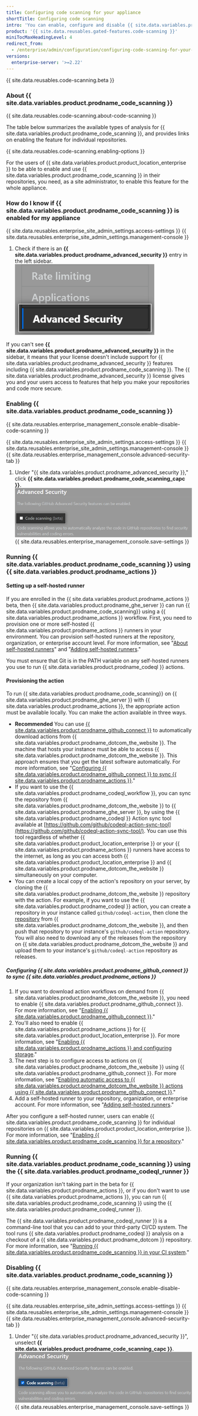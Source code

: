 ```yaml
---
title: Configuring code scanning for your appliance
shortTitle: Configuring code scanning
intro: 'You can enable, configure and disable {{ site.data.variables.product.prodname_code_scanning }} for {{ site.data.variables.product.product_location_enterprise }}. {{ site.data.variables.product.prodname_code_scanning_capc}} allows users to scan code for vulnerabilities and errors.'
product: '{{ site.data.reusables.gated-features.code-scanning }}'
miniTocMaxHeadingLevel: 4
redirect_from:
  - /enterprise/admin/configuration/configuring-code-scanning-for-your-appliance
versions:
  enterprise-server: '>=2.22'
---
```


{{ site.data.reusables.code-scanning.beta }}

### About {{ site.data.variables.product.prodname_code_scanning }}

{{ site.data.reusables.code-scanning.about-code-scanning }}

The table below summarizes the available types of analysis for {{ site.data.variables.product.prodname_code_scanning }}, and provides links on enabling the feature for individual repositories.

{{ site.data.reusables.code-scanning.enabling-options }}

For the users of {{ site.data.variables.product.product_location_enterprise }} to be able to enable and use {{ site.data.variables.product.prodname_code_scanning }} in their repositories, you need, as a site administrator, to enable this feature for the whole appliance.

### How do I know if {{ site.data.variables.product.prodname_code_scanning }} is enabled for my appliance

{{ site.data.reusables.enterprise_site_admin_settings.access-settings }}
{{ site.data.reusables.enterprise_site_admin_settings.management-console }}
1. Check if there is an **{{ site.data.variables.product.prodname_advanced_security }}** entry in the left sidebar.
![Advanced Security sidebar](/assets/images/enterprise/management-console/sidebar-advanced-security.png)

If you can't see **{{ site.data.variables.product.prodname_advanced_security }}** in the sidebar, it means that your license doesn't include support for {{ site.data.variables.product.prodname_advanced_security }} features including {{ site.data.variables.product.prodname_code_scanning }}. The {{ site.data.variables.product.prodname_advanced_security }} license gives you and your users access to features that help you make your repositories and code more secure. 

### Enabling {{ site.data.variables.product.prodname_code_scanning }}

{{ site.data.reusables.enterprise_management_console.enable-disable-code-scanning }}

{{ site.data.reusables.enterprise_site_admin_settings.access-settings }}
{{ site.data.reusables.enterprise_site_admin_settings.management-console }}
{{ site.data.reusables.enterprise_management_console.advanced-security-tab }}
1. Under "{{ site.data.variables.product.prodname_advanced_security }}," click **{{ site.data.variables.product.prodname_code_scanning_capc }}**.
![Checkbox to enable or disable {{ site.data.variables.product.prodname_code_scanning }}](/assets/images/enterprise/management-console/enable-code-scanning-checkbox.png)
{{ site.data.reusables.enterprise_management_console.save-settings }}


### Running {{ site.data.variables.product.prodname_code_scanning }} using {{ site.data.variables.product.prodname_actions }}

#### Setting up a self-hosted runner

If you are enrolled in the {{ site.data.variables.product.prodname_actions }} beta, then {{ site.data.variables.product.prodname_ghe_server }} can run {{ site.data.variables.product.prodname_code_scanning}} using a {{ site.data.variables.product.prodname_actions }} workflow. First, you need to provision one or more self-hosted {{ site.data.variables.product.prodname_actions }} runners in your environment. You can provision self-hosted runners at the repository, organization, or enterprise account level. For more information, see "[About self-hosted runners](/actions/hosting-your-own-runners/about-self-hosted-runners)" and "[Adding self-hosted runners](/actions/hosting-your-own-runners/adding-self-hosted-runners)."

You must ensure that Git is in the PATH variable on any self-hosted runners you use to run {{ site.data.variables.product.prodname_codeql }} actions.

#### Provisioning the action
To run {{ site.data.variables.product.prodname_code_scanning}} on {{ site.data.variables.product.prodname_ghe_server }} with {{ site.data.variables.product.prodname_actions }}, the appropriate action must be available locally. You can make the action available in three ways.

- **Recommended** You can use [{{ site.data.variables.product.prodname_github_connect }}](/enterprise/admin/configuration/connecting-github-enterprise-server-to-github-enterprise-cloud) to automatically download actions from {{ site.data.variables.product.prodname_dotcom_the_website }}. The machine that hosts your instance must be able to access {{ site.data.variables.product.prodname_dotcom_the_website }}. This approach ensures that you get the latest software automatically. For more information, see "[Configuring {{ site.data.variables.product.prodname_github_connect }} to sync {{ site.data.variables.product.prodname_actions }}](/enterprise/admin/configuration/configuring-code-scanning-for-your-appliance#configuring-github-connect-to-sync-github-actions)."
- If you want to use the {{ site.data.variables.product.prodname_codeql_workflow }}, you can sync the repository from {{ site.data.variables.product.prodname_dotcom_the_website }} to {{ site.data.variables.product.prodname_ghe_server }}, by using the {{ site.data.variables.product.prodname_codeql }} Action sync tool available at [https://github.com/github/codeql-action-sync-tool](https://github.com/github/codeql-action-sync-tool/). You can use this tool regardless of whether {{ site.data.variables.product.product_location_enterprise }} or your {{ site.data.variables.product.prodname_actions }} runners have access to the internet, as long as you can access both {{ site.data.variables.product.product_location_enterprise }} and {{ site.data.variables.product.prodname_dotcom_the_website }} simultaneously on your computer.
- You can create a local copy of the action's repository on your server, by cloning the {{ site.data.variables.product.prodname_dotcom_the_website }} repository with the action. For example, if you want to use the {{ site.data.variables.product.prodname_codeql }} action, you can create a repository in your instance called `github/codeql-action`, then clone the [repository](https://github.com/github/codeql-action) from {{ site.data.variables.product.prodname_dotcom_the_website }}, and then push that repository to your instance's `github/codeql-action` repository. You will also need to download any of the releases from the repository on {{ site.data.variables.product.prodname_dotcom_the_website }} and upload them to your instance's `github/codeql-action` repository as releases. 


##### Configuring {{ site.data.variables.product.prodname_github_connect }} to sync {{ site.data.variables.product.prodname_actions }}

1. If you want to download action workflows on demand from {{ site.data.variables.product.prodname_dotcom_the_website }}, you need to enable {{ site.data.variables.product.prodname_github_connect }}. For more information, see "[Enabling {{ site.data.variables.product.prodname_github_connect }}](/enterprise/admin/configuration/connecting-github-enterprise-server-to-github-enterprise-cloud#enabling-github-connect)."
2. You'll also need to enable {{ site.data.variables.product.prodname_actions }} for {{ site.data.variables.product.product_location_enterprise }}. For more information, see "[Enabling {{ site.data.variables.product.prodname_actions }} and configuring storage](/enterprise/admin/github-actions/enabling-github-actions-and-configuring-storage)."
3. The next step is to configure access to actions on {{ site.data.variables.product.prodname_dotcom_the_website }} using {{ site.data.variables.product.prodname_github_connect }}. For more information, see "[Enabling automatic access to {{ site.data.variables.product.prodname_dotcom_the_website }} actions using {{ site.data.variables.product.prodname_github_connect }}](/enterprise/admin/github-actions/enabling-automatic-access-to-githubcom-actions-using-github-connect)."
4. Add a self-hosted runner to your repository, organization, or enterprise account. For more information, see "[Adding self-hosted runners](/actions/hosting-your-own-runners/adding-self-hosted-runners)."

After you configure a self-hosted runner, users can enable {{ site.data.variables.product.prodname_code_scanning }} for individual repositories on {{ site.data.variables.product.product_location_enterprise }}. For more information, see "[Enabling {{ site.data.variables.product.prodname_code_scanning }} for a repository](/github/finding-security-vulnerabilities-and-errors-in-your-code/enabling-code-scanning-for-a-repository)."

### Running {{ site.data.variables.product.prodname_code_scanning }} using the {{ site.data.variables.product.prodname_codeql_runner }}
If your organization isn't taking part in the beta for {{ site.data.variables.product.prodname_actions }}, or if you don't want to use {{ site.data.variables.product.prodname_actions }}, you can run {{ site.data.variables.product.prodname_code_scanning }} using the {{ site.data.variables.product.prodname_codeql_runner }}. 

The {{ site.data.variables.product.prodname_codeql_runner }} is a command-line tool that you can add to your third-party CI/CD system. The tool runs {{ site.data.variables.product.prodname_codeql }} analysis on a checkout of a {{ site.data.variables.product.prodname_dotcom }} repository. For more information, see "[Running {{ site.data.variables.product.prodname_code_scanning }} in your CI system](/github/finding-security-vulnerabilities-and-errors-in-your-code/running-code-scanning-in-your-ci-system)."

### Disabling {{ site.data.variables.product.prodname_code_scanning }}

{{ site.data.reusables.enterprise_management_console.enable-disable-code-scanning }}

{{ site.data.reusables.enterprise_site_admin_settings.access-settings }}
{{ site.data.reusables.enterprise_site_admin_settings.management-console }}
{{ site.data.reusables.enterprise_management_console.advanced-security-tab }}
1. Under "{{ site.data.variables.product.prodname_advanced_security }}", unselect **{{ site.data.variables.product.prodname_code_scanning_capc }}**.
![Checkbox to enable or disable {{ site.data.variables.product.prodname_code_scanning }}](/assets/images/enterprise/management-console/code-scanning-disable.png)
{{ site.data.reusables.enterprise_management_console.save-settings }}
